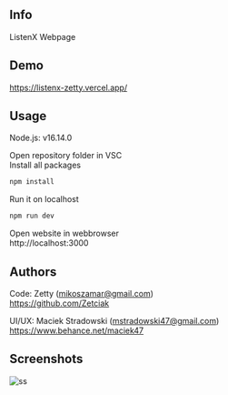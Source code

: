 ## Info
ListenX Webpage

## Demo
https://listenx-zetty.vercel.app/

## Usage
Node.js: v16.14.0

Open repository folder in VSC <br/>
Install all packages
```sh
npm install
```

Run it on localhost
```sh
npm run dev
```

Open website in webbrowser <br/>
http://localhost:3000

## Authors

Code: Zetty (mikoszamar@gmail.com)<br/>
https://github.com/Zetciak

UI/UX: Maciek Stradowski (mstradowski47@gmail.com)<br/>
https://www.behance.net/maciek47

## Screenshots

![ss](https://i.imgur.com/Zgn9x1S.jpg)
